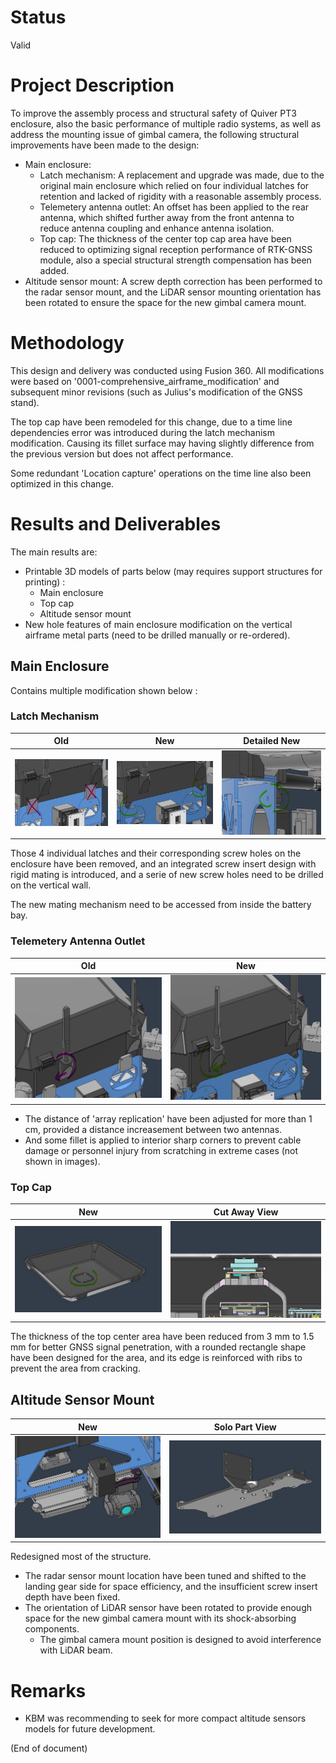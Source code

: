<!--Chinese language comparison included 包含汉语对照-->
# Status 

Valid

# Project Description

To improve the assembly process and structural safety of Quiver PT3 enclosure, also the basic performance of multiple radio systems, as well as address the mounting issue of gimbal camera, the following structural improvements have been made to the design:

- Main enclosure:
  - Latch mechanism: A replacement and upgrade was made, due to the original main enclosure which relied on four individual latches for retention and lacked of rigidity with a reasonable assembly process. 
  - Telemetery antenna outlet: An offset has been applied to the rear antenna, which shifted further away from the front antenna to reduce antenna coupling and enhance antenna isolation.
  - Top cap: The thickness of the center top cap area have been reduced to optimizing signal reception performance of RTK-GNSS module, also a special structural strength compensation has been added.
- Altitude sensor mount: A screw depth correction has been performed to the radar sensor mount, and the LiDAR sensor mounting orientation has been rotated to ensure the space for the new gimbal camera mount.

<!-- 
为了增加Quiver PT3的enclosure的组装流程、结构安全性和多个无线电系统的基本性能，并解决Quiver的云台相机安装位置问题，本次对设计做出了以下结构改良：

- Main enclosure: 
  - Latch mechanism：进行了替换和升级，因为原main enclosure由4个独立的latch作为限位手段，且缺乏刚性固定和合理的组装流程。
  - Telemetery antenna outlet: 对后侧天线执行了偏移，使其进一步远离前侧天线，以减小天线耦合并强化天线隔离。
  - Top cap: 减小顶部中心区域的厚度，优化RTK-GNSS模块的信号接收性能，并专门补偿了结构强度。
- Altitude sensor mount: 修正了radar sensor mount的螺丝深度，旋转了LiDAR sensor的安装方向以保障新的云台相机mount的空间。
-->

# Methodology 

This design and delivery was conducted using Fusion 360. All modifications were based on '0001-comprehensive_airframe_modification' and subsequent minor revisions (such as Julius's modification of the GNSS stand).

The top cap have been remodeled for this change, due to a time line dependencies error was introduced during the latch mechanism modification. Causing its fillet surface may having slightly difference from the previous version but does not affect performance.

Some redundant 'Location capture' operations on the time line also been optimized in this change.

<!--
本次设计和交付均使用Fusion 360软件，所有的改动基于0001-comprehensive_airframe_modification及其后的各类微小修正（例如Julius对GNSS stand的修改）。

由于对Latch mechanism进行修改时诱发了time line依赖问题，因此在本次改动时对Top cap进行了重新建模，导致其fillet surface对比上一版本可能存在微小变化，但不影响性能。

本次改动同时优化了time line上一些冗余的location capture操作。
-->

# Results and Deliverables 

The main results are:
- Printable 3D models of parts below (may requires support structures for printing) :
  - Main enclosure
  - Top cap
  - Altitude sensor mount
- New hole features of main enclosure modification on the vertical airframe metal parts (need to be drilled manually or re-ordered).

## Main Enclosure 

Contains multiple modification shown below :

### Latch Mechanism

|Old|New|Detailed New|
|-|-|-|
|![](image/latch_old.jpg)|![](image/latch_new.jpg)|![](image/latch_new_detail.jpg)|

Those 4 individual latches and their corresponding screw holes on the enclosure have been removed, and an integrated screw insert design with rigid mating is introduced, and a serie of new screw holes need to be drilled on the vertical wall. 

The new mating mechanism need to be accessed from inside the battery bay.

<!--
取消了4个独立的latch及其对应的enclosure螺丝孔位，改为刚性固定的一体化螺母设计，且需要在vertical wall上钻出一系列新螺丝孔。

新的紧固机制需要从battery bay内进行操作。
-->

### Telemetery Antenna Outlet

|Old|New|
|-|-|
|![](image/antenna_old.jpg)|![](image/antenna_new.jpg)

- The distance of 'array replication' have been adjusted for more than 1 cm, provided a distance increasement between two antennas. 
- And some fillet is applied to interior sharp corners to prevent cable damage or personnel injury from scratching in extreme cases (not shown in images).

<!--
- 调整了"阵列复制"距离约1cm以上，为两个天线增加了间距。
- 内部的锐角则应用了一些fillet以防其在极端情况下划伤电缆或操作人员（未配图）。
-->

### Top Cap

|New|Cut Away View|
|-|-|
|![](image/top_cap_new.jpg)|![](image/top_cap_new_detail.jpg)|

The thickness of the top center area have been reduced from 3 mm to 1.5 mm for better GNSS signal penetration, with a rounded rectangle shape have been designed for the area, and its edge is reinforced with ribs to prevent the area from cracking.

<!--
将顶部中心部分的厚度从3mm减小至1.5mm以获得更好的GNSS信号穿透，区域设计为圆角矩形，且边缘部分使用了加强筋进行强化以防区域破裂。
-->

## Altitude Sensor Mount

|New|Solo Part View|
|-|-|
|![](image/sensor_mount_new.jpg)|![](image/sensor_mount_new_solo_2.jpg)

Redesigned most of the structure.

- The radar sensor mount location have been tuned and shifted to the landing gear side for space efficiency, and the insufficient screw insert depth have been fixed.
- The orientation of LiDAR sensor have been rotated to provide enough space for the new gimbal camera mount with its shock-absorbing components.
  - The gimbal camera mount position is designed to avoid interference with LiDAR beam.

<!--
重新设计了大部分结构。

- 向起落架方向微调并偏移了radar sensor mount位置以优化空间效率，并且修复了螺母空间不足的问题。
- 旋转了LiDAR sensor的安装方向，为云台相机的新mount及其减震部件提供足够空间。
  - 云台相机mount的位置设计有考虑避免干扰LiDAR光束。
-->

# Remarks 

- KBM was recommending to seek for more compact altitude sensors models for future development.

(End of document)